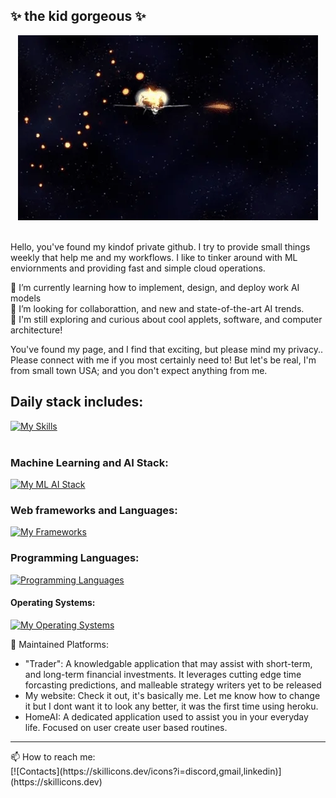 ## ✨ the kid gorgeous ✨
<!-- [![My Gif](https://github.com/kid-gorgeous/kid-gorgeous/blob/main/imgs/fighterjets.gif)](https://github.com) -->
<p align="center">
  <a href="https://github.com">
    <img src="https://github.com/kid-gorgeous/kid-gorgeous/blob/main/imgs/fighterjets.gif" alt="My Gif">
  </a>
</p>
<br>
Hello, you've found my kindof private github. I try to provide small things weekly that help me and my workflows. I like to tinker around with ML enviornments and providing fast and simple cloud operations.

🌱 I’m currently learning how to implement, design, and deploy work AI models<br>
👯 I’m looking for collaborattion, and new and state-of-the-art AI trends.<br>
🤔 I'm still exploring and curious about cool applets, software, and computer architecture!<br>

You've found my page, and I find that exciting, but please mind my privacy.. Please connect with me 
if you most certainly need to! But let's be real, I'm from small town USA; and you don't expect anything from me. 
<br>

## Daily stack includes: <br>
[![My Skills](https://skillicons.dev/icons?i=aws,docker,git,obsidian,vscode)](https://skillicons.dev)
<br>
<br>

### Machine Learning and AI Stack: <br>
[![My ML AI Stack](https://skillicons.dev/icons?i=aws,docker,graphql,mysql,obsidian,pytorch,sqlite,sklearn,tensorflow,vscode&perline=5)](https://skillicons.dev)
<br>

### Web frameworks and Languages: <br>
[![My Frameworks](https://skillicons.dev/icons?i=azure,css,django,fastapi,flask,heroku,html,js,md,materialui,mongodb,mysql,php,postman,react,selenium,sass,tailwind&perline=9)](https://skillicons.dev)
<br>

### Programming Languages: <br>
[![Programming Languages](https://skillicons.dev/icons?i=bash,c,cs,cpp,css,dotnet,haskell,java,js,mysql,php,py,rust,swift&perline=7)](https://skillicons.dev)
<br>

#### Operating Systems: <br>
[![My Operating Systems](https://skillicons.dev/icons?i=apple,ubuntu,windows)](https://skillicons.dev)
<br>

💬 Maintained Platforms: 
- "Trader": A knowledgable application that may assist with short-term, and long-term financial investments. It leverages cutting edge time forcasting predictions, and malleable strategy writers yet to be released
- My website: Check it out, it's basically me. Let me know how to change it but I dont want it to look any better, it was the first time using heroku. 
- HomeAI: A dedicated application used to assist you in your everyday life. Focused on user create user based routines.

<hr>
📫 How to reach me: <br>
[![Contacts](https://skillicons.dev/icons?i=discord,gmail,linkedin)](https://skillicons.dev)
<br>

